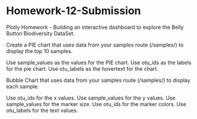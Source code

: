 # Homework-12-Submission
Plotly Homework - Building an interactive dashboard to explore the Belly Button Biodiversity DataSet.


Create a PIE chart that uses data from your samples route (/samples/<sample>) to display the top 10 samples.

Use sample_values as the values for the PIE chart.
Use otu_ids as the labels for the pie chart.
Use otu_labels as the hovertext for the chart.



Bubble Chart that uses data from your samples route (/samples/<sample>) to display each sample.

Use otu_ids for the x values.
Use sample_values for the y values.
Use sample_values for the marker size.
Use otu_ids for the marker colors.
Use otu_labels for the text values.
